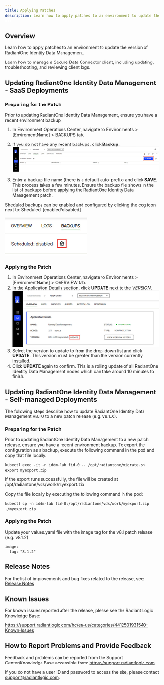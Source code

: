 ```yaml
---
title: Applying Patches
description: Learn how to apply patches to an environment to update the version of RadiantOne Identity Data Management. 
---
```


## Overview

Learn how to apply patches to an environment to update the version of RadiantOne Identity Data Management. 

Learn how to manage a Secure Data Connector client, including updating, troubleshooting, and reviewing client logs.

## Updating RadiantOne Identity Data Management - SaaS Deployments

### Preparing for the Patch

Prior to updating RadiantOne Identity Data Management, ensure you have a recent environment backup.

1. In Environment Operations Center, navigate to Environments > [EnviromentName] > BACKUPS tab.
1. If you do not have any recent backups, click **Backup**.
 ![Create a Backup](Media/backup-env.jpg)

1. Enter a backup file name (there is a default auto-prefix) and click **SAVE**. This process takes a few minutes. Ensure the backup file shows in the list of backups before applying the RadiantOne Identity Data Management patch.

Sheduled backups can be enabled and configured by clicking the cog icon next to: Sheduled: [enabled/disabled]

![Scheduling Backups](Media/schedule-backups.jpg)

### Applying the Patch

1. In Environment Operations Center, navigate to Environments > [EnviromentName] > OVERVIEW tab.
1. In the Application Details section, click **UPDATE** next to the *VERSION*.
  ![Apply Patch](Media/apply-patch.jpg)
1. Select the version to update to from the drop-down list and click **UPDATE**. This version must be greater than the version currently installed.
1. Click **UPDATE** again to confirm. This is a rolling update of all RadiantOne Identity Data Management nodes which can take around 10 minutes to finish. 

## Updating RadiantOne Identity Data Management - Self-managed Deployments

The following steps describe how to update RadiantOne Identity Data Management v8.1.0 to a new patch release (e.g. v8.1.X).

### Preparing for the Patch

Prior to updating RadiantOne Identity Data Management to a new patch release, ensure you have a recent environment backup.
To export the configuration as a backup, execute the following command in the pod and copy that file locally.

`kubectl exec -it -n iddm-lab fid-0 -- /opt/radiantone/migrate.sh export myexport.zip`

If the export runs successfully, the file will be created at /opt/radiantone/vds/work/myexport.zip

Copy the file locally by executing the following command in the pod:

`kubectl cp -n iddm-lab fid-0:/opt/radiantone/vds/work/myexport.zip ./myexport.zip`


### Applying the Patch

Update your values.yaml file with the image tag for the v8.1 patch release (e.g. v8.1.2)

```
image:
  tag: "8.1.2"
```

## Release Notes

For the list of improvements and bug fixes related to the release, see: [Release Notes](../maintenance/release-notes/release-notes)

## Known Issues 

For known issues reported after the release, please see the Radiant Logic Knowledge Base: 

https://support.radiantlogic.com/hc/en-us/categories/4412501931540-Known-Issues  

## How to Report Problems and Provide Feedback 

Feedback and problems can be reported from the Support Center/Knowledge Base accessible from: https://support.radiantlogic.com  

If you do not have a user ID and password to access the site, please contact support@radiantlogic.com. 

